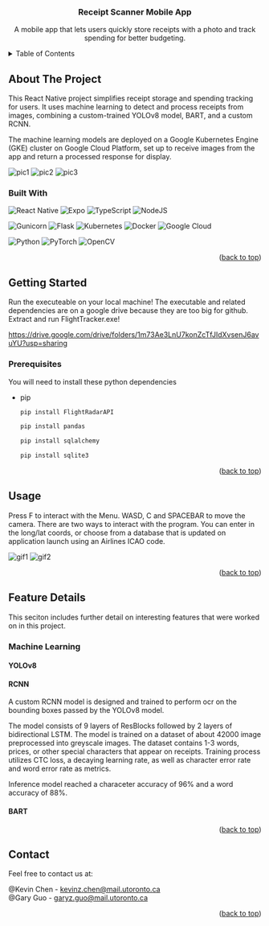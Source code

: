 <!-- PROJECT LOGO
<br />
<div align="center">
  <a href="https://github.com/github_username/repo_name">
    <img src="images/logo.png" alt="Logo" width="80" height="80">
  </a>
-->

<h3 align="center">Receipt Scanner Mobile App</h3>

  <p align="center">
    A mobile app that lets users quickly store receipts with a photo and track spending for better budgeting.
   <br />

<!-- TABLE OF CONTENTS -->
<details>
  <summary>Table of Contents</summary>
  <ol>
    <li>
      <a href="#about-the-project">About The Project</a>
      <ul>
        <li><a href="#built-with">Built With</a></li>
      </ul>
    </li>
    <li>
      <a href="#getting-started">Getting Started</a>
      <ul>
        <li><a href="#prerequisites">Prerequisites</a></li>
      </ul>
    </li>
    <li><a href="#usage">Usage</a></li>
    <li>
      <a href="#feature-details">Feature Details</a>
      <ul>
        <li><a href="#machine-learning">Machine Learning</a></li>
      </ul>
    </li>
    <li><a href="#contact">Contact</a></li>
  </ol>
</details>

<!-- ABOUT THE PROJECT -->

## About The Project

This React Native project simplifies receipt storage and spending tracking for users. It uses machine learning to detect and process receipts from images, combining a custom-trained YOLOv8 model, BART, and a custom RCNN.

The machine learning models are deployed on a Google Kubernetes Engine (GKE) cluster on Google Cloud Platform, set up to receive images from the app and return a processed response for display.

![pic1](<./images/Screenshot(191).png>)
![pic2](<./images/Screenshot(192).png>)
![pic3](<./images/Screenshot(195).png>)

### Built With

![React Native](https://img.shields.io/badge/react_native-%2320232a.svg?style=for-the-badge&logo=react&logoColor=%2361DAFB)
![Expo](https://img.shields.io/badge/expo-1C1E24?style=for-the-badge&logo=expo&logoColor=#D04A37)
![TypeScript](https://img.shields.io/badge/typescript-%23007ACC.svg?style=for-the-badge&logo=typescript&logoColor=white)
![NodeJS](https://img.shields.io/badge/node.js-6DA55F?style=for-the-badge&logo=node.js&logoColor=white)

![Gunicorn](https://img.shields.io/badge/gunicorn-%298729.svg?style=for-the-badge&logo=gunicorn&logoColor=white)
![Flask](https://img.shields.io/badge/flask-%23000.svg?style=for-the-badge&logo=flask&logoColor=white)
![Kubernetes](https://img.shields.io/badge/kubernetes-%23326ce5.svg?style=for-the-badge&logo=kubernetes&logoColor=white)
![Docker](https://img.shields.io/badge/docker-%230db7ed.svg?style=for-the-badge&logo=docker&logoColor=white)
![Google Cloud](https://img.shields.io/badge/GoogleCloud-%234285F4.svg?style=for-the-badge&logo=google-cloud&logoColor=white)

![Python](https://img.shields.io/badge/python-3670A0?style=for-the-badge&logo=python&logoColor=ffdd54)
![PyTorch](https://img.shields.io/badge/PyTorch-%23EE4C2C.svg?style=for-the-badge&logo=PyTorch&logoColor=white)
![OpenCV](https://img.shields.io/badge/opencv-%23white.svg?style=for-the-badge&logo=opencv&logoColor=white)

<p align="right">(<a href="#readme-top">back to top</a>)</p>

<!-- GETTING STARTED -->

## Getting Started

Run the executeable on your local machine! The executable and related dependencies are on a google drive because they are too big for github.
Extract and run FlightTracker.exe!

https://drive.google.com/drive/folders/1m73Ae3LnU7konZcTfJIdXvsenJ6avuYU?usp=sharing

### Prerequisites

You will need to install these python dependencies

- pip
  ```sh
  pip install FlightRadarAPI
  ```
  ```sh
  pip install pandas
  ```
  ```sh
  pip install sqlalchemy
  ```
  ```sh
  pip install sqlite3
  ```

<p align="right">(<a href="#readme-top">back to top</a>)</p>

<!-- USAGE EXAMPLES -->

## Usage

Press F to interact with the Menu. WASD, C and SPACEBAR to move the camera.
There are two ways to interact with the program. You can enter in the long/lat coords, or choose from a database that is updated on application launch using an Airlines ICAO code.

![gif1](./images/Animation.gif)
![gif2](./images/Animation2.gif)

<p align="right">(<a href="#readme-top">back to top</a>)</p>

<!-- Feature Details -->

## Feature Details

This seciton includes further detail on interesting features that were worked on in this project.

### Machine Learning

#### YOLOv8

#### RCNN

A custom RCNN model is designed and trained to perform ocr on the bounding boxes passed by the YOLOv8 model. 

The model consists of 9 layers of ResBlocks followed by 2 layers of bidirectional LSTM. The model is trained on a dataset of about 42000 image preprocessed into greyscale images. The dataset contains 1-3 words, prices, or other special characters that appear on receipts. Training process utilizes CTC loss, a decaying learning rate, as well as character error rate and word error rate as metrics. 

Inference model reached a characeter accuracy of 96% and a word accuracy of 88%.

#### BART

<p align="right">(<a href="#readme-top">back to top</a>)</p>

<!-- CONTACT -->

## Contact

Feel free to contact us at:

@Kevin Chen - kevinz.chen@mail.utoronto.ca\
@Gary Guo - garyz.guo@mail.utoronto.ca

<p align="right">(<a href="#readme-top">back to top</a>)</p>
